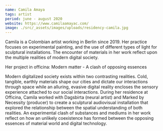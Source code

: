 ```yaml
---
name: Camila Amaya
tags: artist
period: june - august 2020
website: https://www.camilaamayac.com/
image: ./src/_assets/images/uploads/residency-camila.jpg
---
```

Camila is a Colombian artist working in Berlin since 2019. Her practice focuses on experimental painting, and the use of different types of light for sculptural installations. The encounter of materials in her work reflect upon the multiple realities of modern digital society.

Her project in officina: Modern matter - A clash of opposing essences

Modern digitalized society exists within two contrasting realities. Cold, tangible, earthly materials shape our cities and dictate our interactions through space while an alluring, evasive digital reality encloses the sensory experience attached to our social interactions. During her residence at Officina, Camila worked with Dagsbirta (neural artist) and Marked by Necessity (producer) to create a sculptural audiovisual installation that explored the relationship between the spatial understanding of both realities. An experimental clash of substances and mediums in her work reflect on how an unlikely coexistence has formed between the opposing essences of material world and digital technology.